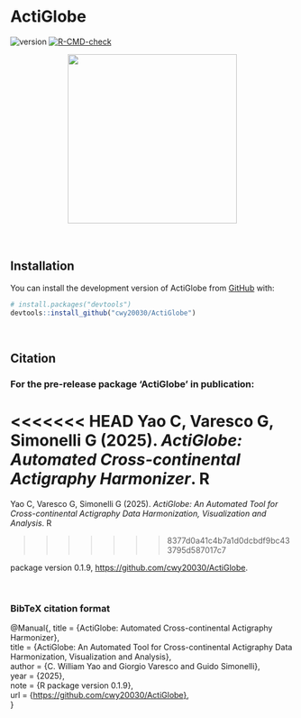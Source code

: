 # ActiGlobe

<!-- badges: start -->

![version](https://img.shields.io/badge/version-0.1.9-green)
[![R-CMD-check](https://github.com/cwy20030/ActiGlobe/actions/workflows/R-CMD-check.yaml/badge.svg)](https://github.com/cwy20030/ActiGlobe/actions/workflows/R-CMD-check.yaml)



<!-- badges: end -->
<div align="center">
  <img src="Logo.png" width="300px" />
</div>

<br>


<br>

## Installation

You can install the development version of ActiGlobe from
[GitHub](https://github.com/) with:

``` r
# install.packages("devtools")
devtools::install_github("cwy20030/ActiGlobe")
```

<br>

## Citation 
### For the pre-release package ‘ActiGlobe’ in publication:

<<<<<<< HEAD
  Yao C, Varesco G, Simonelli G (2025). _ActiGlobe: Automated Cross-continental Actigraphy Harmonizer_. R
=======
  Yao C, Varesco G, Simonelli G (2025). _ActiGlobe: An Automated Tool for Cross-continental Actigraphy Data Harmonization, Visualization and Analysis_. R
>>>>>>> 8377d0a41c4b7a1d0dcbdf9bc433795d587017c7

  package version 0.1.9, <https://github.com/cwy20030/ActiGlobe>.
  
<br>

### BibTeX citation format
  @Manual{,
    title = {ActiGlobe: Automated Cross-continental Actigraphy Harmonizer},  
    title = {ActiGlobe: An Automated Tool for Cross-continental Actigraphy Data Harmonization, Visualization and Analysis},  
    author = {C. William Yao and Giorgio Varesco and Guido Simonelli},  
    year = {2025},  
    note = {R package version 0.1.9},  
    url = {https://github.com/cwy20030/ActiGlobe},  
  }

